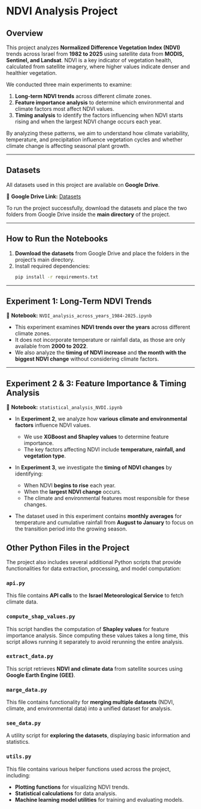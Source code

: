 # NDVI Analysis Project

## Overview
This project analyzes **Normalized Difference Vegetation Index (NDVI)** trends across Israel from **1982 to 2025** using satellite data from **MODIS, Sentinel, and Landsat**. NDVI is a key indicator of vegetation health, calculated from satellite imagery, where higher values indicate denser and healthier vegetation.  

We conducted three main experiments to examine:
1. **Long-term NDVI trends** across different climate zones.
2. **Feature importance analysis** to determine which environmental and climate factors most affect NDVI values.
3. **Timing analysis** to identify the factors influencing when NDVI starts rising and when the largest NDVI change occurs each year.  

By analyzing these patterns, we aim to understand how climate variability, temperature, and precipitation influence vegetation cycles and whether climate change is affecting seasonal plant growth.

---

## Datasets
All datasets used in this project are available on **Google Drive**.  

📂 **Google Drive Link:** [Datasets](https://drive.google.com/file/d/1CpHhtzqYwydf4RJtPePD3IM1NjZlOcH7/view?usp=sharing)

To run the project successfully, download the datasets and place the two folders from Google Drive inside the **main directory** of the project.

---

## How to Run the Notebooks  
1. **Download the datasets** from Google Drive and place the folders in the project’s main directory.
2. Install required dependencies:
   ```sh
   pip install -r requirements.txt

---

## Experiment 1: Long-Term NDVI Trends  
📌 **Notebook:** `NVDI_analysis_across_years_1984-2025.ipynb`  

- This experiment examines **NDVI trends over the years** across different climate zones.
- It does not incorporate temperature or rainfall data, as those are only available from **2000 to 2022**.
- We also analyze the **timing of NDVI increase** and **the month with the biggest NDVI change** without considering climate factors.

---

## Experiment 2 & 3: Feature Importance & Timing Analysis  
📌 **Notebook:** `statistical_analysis_NVDI.ipynb`  

- In **Experiment 2**, we analyze how **various climate and environmental factors** influence NDVI values.
  - We use **XGBoost and Shapley values** to determine feature importance.
  - The key factors affecting NDVI include **temperature, rainfall, and vegetation type**.

- In **Experiment 3**, we investigate the **timing of NDVI changes** by identifying:
  - When NDVI **begins to rise** each year.
  - When the **largest NDVI change** occurs.
  - The climate and environmental features most responsible for these changes.

- The dataset used in this experiment contains **monthly averages** for temperature and cumulative rainfall from **August to January** to focus on the transition period into the growing season.

## Other Python Files in the Project  
The project also includes several additional Python scripts that provide functionalities for data extraction, processing, and model computation:

### `api.py`
This file contains **API calls** to the **Israel Meteorological Service** to fetch climate data.

### `compute_shap_values.py`
This script handles the computation of **Shapley values** for feature importance analysis. Since computing these values takes a long time, this script allows running it separately to avoid rerunning the entire analysis.

### `extract_data.py`
This script retrieves **NDVI and climate data** from satellite sources using **Google Earth Engine (GEE)**.

### `marge_data.py`
This file contains functionality for **merging multiple datasets** (NDVI, climate, and environmental data) into a unified dataset for analysis.

### `see_data.py`
A utility script for **exploring the datasets**, displaying basic information and statistics.

### `utils.py`
This file contains various helper functions used across the project, including:
- **Plotting functions** for visualizing NDVI trends.
- **Statistical calculations** for data analysis.
- **Machine learning model utilities** for training and evaluating models.
